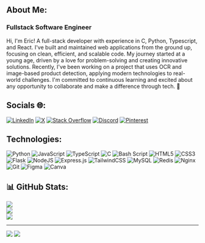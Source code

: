 ## About Me:
### Fullstack Software Engineer
Hi, I'm Eric! A full-stack developer with experience in C, Python, Typescript, and React. I've built and maintained web applications from the ground up, focusing on clean, efficient, and scalable code. My journey started at a young age, driven by a love for problem-solving and creating innovative solutions. Recently, I've been working on a project that uses OCR and image-based product detection, applying modern technologies to real-world challenges. I'm committed to continuous learning and excited about any opportunity to collaborate and make a difference through tech. 🤝

## Socials 🌐:
[![LinkedIn](https://img.shields.io/badge/LinkedIn-%230077B5.svg?logo=linkedin&logoColor=white)](https://linkedin.com/in/johneric1) [![X](https://img.shields.io/badge/X-black.svg?logo=X&logoColor=white)](https://x.com/JohnEri89510617) [![Stack Overflow](https://img.shields.io/badge/-Stackoverflow-FE7A16?logo=stack-overflow&logoColor=white)](https://stackoverflow.com/users/21745967) [![Discord](https://img.shields.io/badge/Discord-%237289DA.svg?logo=discord&logoColor=white)](https://discord.gg/kKZRtM7D) [![Pinterest](https://img.shields.io/badge/Pinterest-%23E60023.svg?logo=Pinterest&logoColor=white)](https://pinterest.com/jneric49)

## Technologies:
![Python](https://img.shields.io/badge/python-3670A0?style=for-the-badge&logo=python&logoColor=ffdd54) ![JavaScript](https://img.shields.io/badge/javascript-%23323330.svg?style=for-the-badge&logo=javascript&logoColor=%23F7DF1E) ![TypeScript](https://img.shields.io/badge/typescript-%23007ACC.svg?style=for-the-badge&logo=typescript&logoColor=white) ![C](https://img.shields.io/badge/c-%2300599C.svg?style=for-the-badge&logo=c&logoColor=white) ![Bash Script](https://img.shields.io/badge/bash_script-%23121011.svg?style=for-the-badge&logo=gnu-bash&logoColor=white)
![HTML5](https://img.shields.io/badge/html5-%23E34F26.svg?style=for-the-badge&logo=html5&logoColor=white) ![CSS3](https://img.shields.io/badge/css3-%231572B6.svg?style=for-the-badge&logo=css3&logoColor=white) ![Flask](https://img.shields.io/badge/flask-%23000.svg?style=for-the-badge&logo=flask&logoColor=white) ![NodeJS](https://img.shields.io/badge/node.js-6DA55F?style=for-the-badge&logo=node.js&logoColor=white) ![Express.js](https://img.shields.io/badge/express.js-%23404d59.svg?style=for-the-badge&logo=express&logoColor=%2361DAFB) ![TailwindCSS](https://img.shields.io/badge/tailwindcss-%2338B2AC.svg?style=for-the-badge&logo=tailwind-css&logoColor=white)
![MySQL](https://img.shields.io/badge/mysql-4479A1.svg?style=for-the-badge&logo=mysql&logoColor=white) ![Redis](https://img.shields.io/badge/redis-%23DD0031.svg?style=for-the-badge&logo=redis&logoColor=white) ![Nginx](https://img.shields.io/badge/nginx-%23009639.svg?style=for-the-badge&logo=nginx&logoColor=white)
![Git](https://img.shields.io/badge/git-%23F05033.svg?style=for-the-badge&logo=git&logoColor=white) ![Figma](https://img.shields.io/badge/figma-%23F24E1E.svg?style=for-the-badge&logo=figma&logoColor=white) ![Canva](https://img.shields.io/badge/Canva-%2300C4CC.svg?style=for-the-badge&logo=Canva&logoColor=white)
## 📊 GitHub Stats:
![](https://github-readme-stats.vercel.app/api?username=Vulcanric&theme=swift&hide_border=false&include_all_commits=false&count_private=false)<br/>
![](https://github-readme-streak-stats.herokuapp.com/?user=Vulcanric&theme=swift&hide_border=false)<br/>
![](https://github-readme-stats.vercel.app/api/top-langs/?username=Vulcanric&theme=swift&hide_border=false&include_all_commits=false&count_private=false&layout=compact)

---
[![](https://visitcount.itsvg.in/api?id=Vulcanric&icon=0&color=12)](https://visitcount.itsvg.in)
[![](https://visitcount.itsvg.in/api?id=Vulcanric&label=Profile%20Views&color=12&icon=5&pretty=false)](https://visitcount.itsvg.in)

<!-- Proudly created with GPRM ( https://gprm.itsvg.in ) -->
